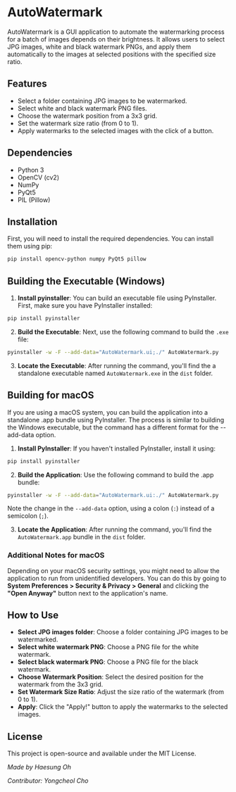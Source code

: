 # AutoWatermark
AutoWatermark is a GUI application to automate the watermarking process for a batch of images depends on their brightness. It allows users to select JPG images, white and black watermark PNGs, and apply them automatically to the images at selected positions with the specified size ratio.

## Features
* Select a folder containing JPG images to be watermarked.
* Select white and black watermark PNG files.
* Choose the watermark position from a 3x3 grid.
* Set the watermark size ratio (from 0 to 1).
* Apply watermarks to the selected images with the click of a button.

## Dependencies
* Python 3
* OpenCV (cv2)
* NumPy
* PyQt5
* PIL (Pillow)

## Installation
First, you will need to install the required dependencies. You can install them using pip:

```bash
pip install opencv-python numpy PyQt5 pillow
```

## Building the Executable (Windows)
1. **Install pyinstaller**: You can build an executable file using PyInstaller. First, make sure you have PyInstaller installed:

```bash
pip install pyinstaller
```

2. **Build the Executable**: Next, use the following command to build the `.exe` file:

```bash
pyinstaller -w -F --add-data="AutoWatermark.ui;./" AutoWatermark.py
```

3. **Locate the Executable**: After running the command, you'll find the a standalone executable named `AutoWatermark.exe` in the `dist` folder.

## Building for macOS
If you are using a macOS system, you can build the application into a standalone .app bundle using PyInstaller. The process is similar to building the Windows executable, but the command has a different format for the --add-data option.

1. **Install PyInstaller**: If you haven't installed PyInstaller, install it using:

```bash
pip install pyinstaller
```
2. **Build the Application**: Use the following command to build the .app bundle:

```bash
pyinstaller -w -F --add-data="AutoWatermark.ui:./" AutoWatermark.py
```
Note the change in the `--add-data` option, using a colon (`:`) instead of a semicolon (`;`).

3. **Locate the Application**: After running the command, you'll find the `AutoWatermark.app` bundle in the `dist` folder.

### Additional Notes for macOS
Depending on your macOS security settings, you might need to allow the application to run from unidentified developers. You can do this by going to **System Preferences > Security & Privacy > General** and clicking the **"Open Anyway"** button next to the application's name.

## How to Use
* **Select JPG images folder**: Choose a folder containing JPG images to be watermarked.
* **Select white watermark PNG**: Choose a PNG file for the white watermark.
* **Select black watermark PNG**: Choose a PNG file for the black watermark.
* **Choose Watermark Position**: Select the desired position for the watermark from the 3x3 grid.
* **Set Watermark Size Ratio**: Adjust the size ratio of the watermark (from 0 to 1).
* **Apply**: Click the "Apply!" button to apply the watermarks to the selected images.

## License
This project is open-source and available under the MIT License.

*Made by Haesung Oh*

*Contributor: Yongcheol Cho*

